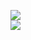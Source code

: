 [![](https://img.shields.io/badge/Made%20With-Github%20Spray-lightgrey.svg?style=for-the-badge&logo=github)](https://github.com/Annihil/github-spray#3527)  
[![](https://i.imgur.com/2DrTn0Z.gif)](https://github.com/Annihil/github-spray)